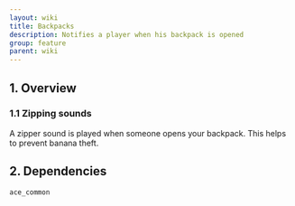 ```yaml
---
layout: wiki
title: Backpacks
description: Notifies a player when his backpack is opened
group: feature
parent: wiki
---
```


## 1. Overview

### 1.1 Zipping sounds
A zipper sound is played when someone opens your backpack. This helps to prevent banana theft.

## 2. Dependencies

`ace_common`
